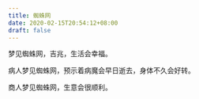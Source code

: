 ```yaml
---
title: 蜘蛛网
date: 2020-02-15T20:54:12+08:00
draft: false
---
```


梦见蜘蛛网，吉兆，生活会幸福。



病人梦见蜘蛛网，预示着病魔会早日逝去，身体不久会好转。



商人梦见蜘蛛网，生意会很顺利。

